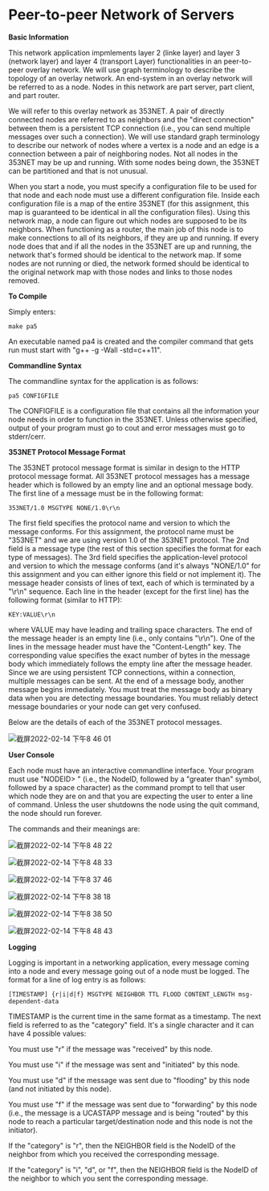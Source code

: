 # Peer-to-peer Network of Servers

**Basic Information**

This network application impmlements layer 2 (linke layer) and layer 3 (network layer) and layer 4 (transport Layer) functionalities in an peer-to-peer overlay network. We will use graph terminology to describe the topology of an overlay network. An end-system in an overlay network will be referred to as a node. Nodes in this network are part server, part client, and part router. 

We will refer to this overlay network as 353NET. A pair of directly connected nodes are referred to as neighbors and the "direct connection" between them is a persistent TCP connection (i.e., you can send multiple messages over such a connection). We will use standard graph terminology to describe our network of nodes where a vertex is a node and an edge is a connection between a pair of neighboring nodes. Not all nodes in the 353NET may be up and running. With some nodes being down, the 353NET can be partitioned and that is not unusual.

When you start a node, you must specify a configuration file to be used for that node and each node must use a different configuration file. Inside each configuration file is a map of the entire 353NET (for this assignment, this map is guaranteed to be identical in all the configuration files). Using this network map, a node can figure out which nodes are supposed to be its neighbors. When functioning as a router, the main job of this node is to make connections to all of its neighbors, if they are up and running. If every node does that and if all the nodes in the 353NET are up and running, the network that's formed should be identical to the network map. If some nodes are not running or died, the network formed should be identical to the original network map with those nodes and links to those nodes removed.

**To Compile**

Simply enters:

    make pa5 
An executable named pa4 is created and the compiler command that gets run must start with "g++ -g -Wall -std=c++11". 

**Commandline Syntax**

The commandline syntax for the application is as follows:

    pa5 CONFIGFILE
The CONFIGFILE is a configuration file that contains all the information your node needs in order to function in the 353NET.
Unless otherwise specified, output of your program must go to cout and error messages must go to stderr/cerr.

**353NET Protocol Message Format**

The 353NET protocol message format is similar in design to the HTTP protocol message format. All 353NET protocol messages has a message header which is followed by an empty line and an optional message body. The first line of a message must be in the following format:

    353NET/1.0 MSGTYPE NONE/1.0\r\n
The first field specifies the protocol name and version to which the message conforms. For this assignment, the protocol name must be "353NET" and we are using version 1.0 of the 353NET protocol. The 2nd field is a message type (the rest of this section specifies the format for each type of messages). The 3rd field specifies the application-level protocol and version to which the message conforms (and it's always "NONE/1.0" for this assignment and you can either ignore this field or not implement it).
The message header consists of lines of text, each of which is terminated by a "\r\n" sequence. Each line in the header (except for the first line) has the following format (similar to HTTP):

    KEY:VALUE\r\n
where VALUE may have leading and trailing space characters. The end of the message header is an empty line (i.e., only contains "\r\n").
One of the lines in the message header must have the "Content-Length" key. The corresponding value specifies the exact number of bytes in the message body which immediately follows the empty line after the message header. Since we are using persistent TCP connections, within a connection, multiple messages can be sent. At the end of a message body, another message begins immediately. You must treat the message body as binary data when you are detecting message boundaries. You must reliably detect message boundaries or your node can get very confused.

Below are the details of each of the 353NET protocol messages.

![截屏2022-02-14 下午8 46 01](https://user-images.githubusercontent.com/35575612/153994333-9b5daa17-27b2-4ceb-ae6e-22630b3b0157.png)

**User Console**

Each node must have an interactive commandline interface. Your program must use "NODEID> " (i.e., the NodeID, followed by a "greater than" symbol, followed by a space character) as the command prompt to tell that user which node they are on and that you are expecting the user to enter a line of command. Unless the user shutdowns the node using the quit command, the node should run forever.

The commands and their meanings are:

![截屏2022-02-14 下午8 48 22](https://user-images.githubusercontent.com/35575612/153994517-a8405c13-9a9a-4c9b-a586-1edd0af9663f.png)

![截屏2022-02-14 下午8 48 33](https://user-images.githubusercontent.com/35575612/153994533-dd4bbf6a-69ac-40e8-8d35-971349725bea.png)

![截屏2022-02-14 下午8 37 46](https://user-images.githubusercontent.com/35575612/153994543-ea57a00d-d3db-446f-aa4b-dfde8ad80860.png)

![截屏2022-02-14 下午8 38 18](https://user-images.githubusercontent.com/35575612/153994557-f1062ace-58a0-4bc8-a5f8-76f2d9a0331c.png)

![截屏2022-02-14 下午8 38 50](https://user-images.githubusercontent.com/35575612/153994574-3fcf8838-a9d5-480f-b1b3-cadfac3bb527.png)

![截屏2022-02-14 下午8 48 43](https://user-images.githubusercontent.com/35575612/153994582-3aeaaa31-a93b-4164-b27f-4b2169b97316.png)


**Logging**

Logging is important in a networking application, every message coming into a node and every message going out of a node must be logged. The format for a line of log entry is as follows:

    [TIMESTAMP] {r|i|d|f} MSGTYPE NEIGHBOR TTL FLOOD CONTENT_LENGTH msg-dependent-data
TIMESTAMP is the current time in the same format as a timestamp. The next field is referred to as the "category" field. It's a single character and it can have 4 possible values:

You must use "r" if the message was "received" by this node.

You must use "i" if the message was sent and "initiated" by this node.

You must use "d" if the message was sent due to "flooding" by this node (and not initiated by this node).

You must use "f" if the message was sent due to "forwarding" by this node (i.e., the message is a UCASTAPP message and is being "routed" by this node to reach a particular target/destination node and this node is not the initiator).

If the "category" is "r", then the NEIGHBOR field is the NodeID of the neighbor from which you received the corresponding message.

If the "category" is "i", "d", or "f", then the NEIGHBOR field is the NodeID of the neighbor to which you sent the corresponding message.


